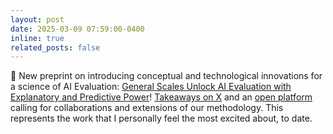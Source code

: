 ```yaml
---
layout: post
date: 2025-03-09 07:59:00-0400
inline: true
related_posts: false
---
```


📜 New preprint on introducing conceptual and technological innovations for a science of AI Evaluation: [General Scales Unlock AI Evaluation with Explanatory and Predictive Power](https://arxiv.org/abs/2503.06378)! [Takeaways on X](https://x.com/lexin_zhou/status/1899271596264825308) and an [open platform](https://kinds-of-intelligence-cfi.github.io/ADELE/) calling for collaborations and extensions of our methodology. This represents the work that I personally feel the most excited about, to date.



